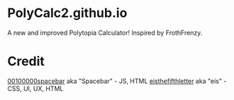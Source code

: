 # PolyCalc2.github.io
A new and improved Polytopia Calculator! Inspired by FrothFrenzy.
# Credit
[00100000spacebar](https://github.com/00100000spacebar) aka "Spacebar" - JS, HTML
[eisthefifthletter](https://github.com/eisthefifthletter) aka "eis" - CSS, UI, UX, HTML
